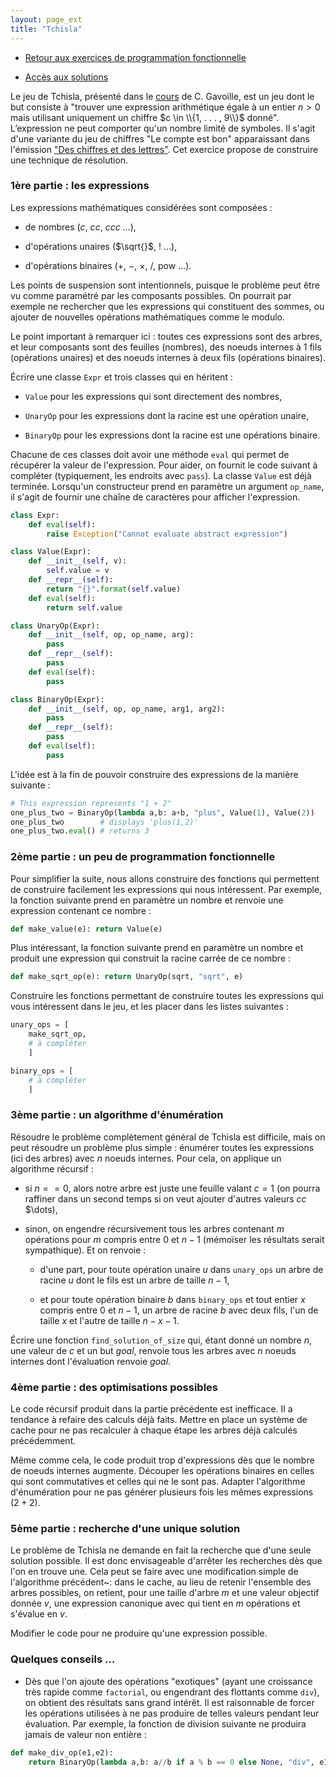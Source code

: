 ```yaml
---
layout: page_ext
title: "Tchisla"
---
```


- [Retour aux exercices de programmation fonctionnelle](./td_functional.md)

- [Accès aux solutions](./td_tchisla.solutions.md)

Le jeu de Tchisla, présenté dans le
[cours](https://dept-info.labri.fr/~gavoille/UE-TAP/cours.pdf) de
C. Gavoille, est un jeu dont le but consiste à "trouver une expression
arithmétique égale à un entier $n > 0$ mais utilisant uniquement un
chiffre $c \in \\{1, . . . , 9\\}$ donné". L’expression ne peut
comporter qu'un nombre limité de symboles. Il s'agit d'une variante du
jeu de chiffres "Le compte est bon" apparaissant dans l'émission ["Des
chiffres et des
lettres"](https://fr.wikipedia.org/wiki/Des_chiffres_et_des_lettres). Cet
exercice propose de construire une technique de résolution.

### 1ère partie : les expressions

Les expressions mathématiques considérées sont composées :

- de nombres ($c$, $cc$, $ccc$ $\dots$),

- d'opérations unaires ($\sqrt{}$, $!$ $\dots$),

- d'opérations binaires ($+$, $-$, $\times$, $/$, $\mathrm{pow}$ $\dots$).

Les points de suspension sont intentionnels, puisque le problème peut
être vu comme paramétré par les composants possibles. On pourrait par
exemple ne rechercher que les expressions qui constituent des sommes,
ou ajouter de nouvelles opérations mathématiques comme le modulo.

Le point important à remarquer ici : toutes ces expressions sont des
arbres, et leur composants sont des feuilles (nombres), des noeuds
internes à 1 fils (opérations unaires) et des noeuds internes à
deux fils (opérations binaires).

Écrire une classe `Expr` et trois classes qui en héritent :

- `Value` pour les expressions qui sont directement des nombres,

- `UnaryOp` pour les expressions dont la racine est une opération
  unaire,

- `BinaryOp` pour les expressions dont la racine est une opérations
  binaire.

Chacune de ces classes doit avoir une méthode `eval` qui permet de
récupérer la valeur de l'expression. Pour aider, on fournit le code
suivant à compléter (typiquement, les endroits avec `pass`). La classe
`Value` est déjà terminée. Lorsqu'un constructeur prend en paramètre
un argument `op_name`, il s'agit de fournir une chaîne de caractères
pour afficher l'expression.

```python
class Expr:
    def eval(self):
        raise Exception("Cannot evaluate abstract expression")

class Value(Expr):
    def __init__(self, v):
        self.value = v
    def __repr__(self):
        return "{}".format(self.value)
    def eval(self):
        return self.value

class UnaryOp(Expr):
    def __init__(self, op, op_name, arg):
		pass
    def __repr__(self):
		pass
    def eval(self):
		pass

class BinaryOp(Expr):
    def __init__(self, op, op_name, arg1, arg2):
		pass
    def __repr__(self):
		pass
    def eval(self):
		pass
```

L'idée est à la fin de pouvoir construire des expressions de la
manière suivante :

```python
# This expression represents "1 + 2"
one_plus_two = BinaryOp(lambda a,b: a+b, "plus", Value(1), Value(2))
one_plus_two        # displays 'plus(1,2)'
one_plus_two.eval() # returns 3
```

### 2ème partie : un peu de programmation fonctionnelle

Pour simplifier la suite, nous allons construire des fonctions qui
permettent de construire facilement les expressions qui nous
intéressent. Par exemple, la fonction suivante prend en paramètre un
nombre et renvoie une expression contenant ce nombre :

```python
def make_value(e): return Value(e)
```

Plus intéressant, la fonction suivante prend en paramètre un nombre et
produit une expression qui construit la racine carrée de ce nombre :

```python
def make_sqrt_op(e): return UnaryOp(sqrt, "sqrt", e)
```

Construire les fonctions permettant de construire toutes les
expressions qui vous intéressent dans le jeu, et les placer dans les
listes suivantes :

```python
unary_ops = [
    make_sqrt_op,
	# à compléter
    ]

binary_ops = [
	# à compléter
    ]
```

### 3ème partie : un algorithme d'énumération

Résoudre le problème complètement général de Tchisla est difficile,
mais on peut résoudre un problème plus simple : énumérer toutes les
expressions (ici des arbres) avec $n$ noeuds internes. Pour cela, on
applique un algorithme récursif :

- si $n == 0$, alors notre arbre est juste une feuille valant $c = 1$ (on
  pourra raffiner dans un second temps si on veut ajouter d'autres
  valeurs $cc$ $\dots),

- sinon, on engendre récursivement tous les arbres contenant $m$
  opérations pour $m$ compris entre $0$ et $n-1$ (mémoïser les
  résultats serait sympathique). Et on renvoie :

  * d'une part, pour toute opération unaire $u$ dans `unary_ops` un
  arbre de racine $u$ dont le fils est un arbre de taille $n-1$,

  * et pour toute opération binaire $b$ dans `binary_ops` et tout
  entier $x$ compris entre $0$ et $n-1$, un arbre de racine $b$ avec
  deux fils, l'un de taille $x$ et l'autre de taille $n-x-1$.

Écrire une fonction `find_solution_of_size` qui, étant donné un nombre
$n$, une valeur de $c$ et un but $goal$, renvoie tous les arbres avec
$n$ noeuds internes dont l'évaluation renvoie $goal$.

### 4ème partie : des optimisations possibles

Le code récursif produit dans la partie précédente est inefficace. Il
a tendance à refaire des calculs déjà faits. Mettre en place un
système de cache pour ne pas recalculer à chaque étape les arbres déjà
calculés précédemment.

Même comme cela, le code produit trop d'expressions dès que le nombre
de noeuds internes augmente. Découper les opérations binaires en
celles qui sont commutatives et celles qui ne le sont pas. Adapter
l'algorithme d'énumération pour ne pas générer plusieurs fois les
mêmes expressions $(2+2)$.

### 5ème partie : recherche d'une unique solution

Le problème de Tchisla ne demande en fait la recherche que d'une seule
solution possible. Il est donc envisageable d'arrêter les recherches
dès que l'on en trouve une. Cela peut se faire avec une modification
simple de l'algorithme précédent~: dans le cache, au lieu de retenir
l'ensemble des arbres possibles, on retient, pour une taille d'arbre
$m$ et une valeur objectif donnée $v$, une expression canonique avec
qui tient en $m$ opérations et s'évalue en $v$.

Modifier le code pour ne produire qu'une expression possible.

### Quelques conseils ...

- Dès que l'on ajoute des opérations "exotiques" (ayant une croissance
  très rapide comme `factorial`, ou engendrant des flottants comme
  `div`), on obtient des résultats sans grand intérêt. Il est
  raisonnable de forcer les opérations utilisées à ne pas produire de
  telles valeurs pendant leur évaluation. Par exemple, la fonction de
  division suivante ne produira jamais de valeur non entière :

```python
def make_div_op(e1,e2):
    return BinaryOp(lambda a,b: a//b if a % b == 0 else None, "div", e1, e2)
```
